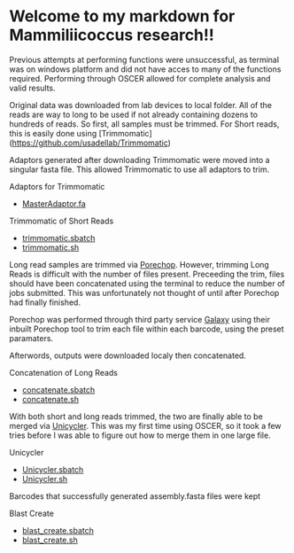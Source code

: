 # Welcome to my markdown for Mammiliicoccus research!!

Previous attempts at performing functions were unsuccessful, as terminal was on windows platform and did not have acces to many of the functions required. Performing through OSCER allowed for complete analysis and valid results.

Original data was downloaded from lab devices to local folder. All of the reads are way to long to be used if not already containing dozens to hundreds of reads. So first, all samples must be trimmed. For Short reads, this is easily done using [Trimmomatic] (https://github.com/usadellab/Trimmomatic)

Adaptors generated after downloading Trimmomatic were moved into a singular fasta file. This allowed Trimmomatic to use all adaptors to trim.

Adaptors for Trimmomatic
* [MasterAdaptor.fa](https://github.com/biol726314/MamiliicoccusResearch/blob/main/TrimmomaticAdapters/MasterAdaptor.fa)

Trimmomatic of Short Reads
* [trimmomatic.sbatch](https://github.com/biol726314/MamiliicoccusResearch/blob/main/Scripts/trimmomatic.sbatch)
* [trimmomatic.sh](https://github.com/biol726314/MamiliicoccusResearch/blob/main/Scripts/trimmomatic.sh)



Long read samples are trimmed via [Porechop](https://github.com/rrwick/Porechop). However, trimming Long Reads is difficult with the number of files present. Preceeding the trim, files should have been concatenated using the terminal to reduce the number of jobs submitted. This was unfortunately not thought of until after Porechop had finally finished.

Porechop was performed through third party service [Galaxy](https://usegalaxy.org/root?tool_id=toolshed.g2.bx.psu.edu/repos/iuc/porechop/porechop/0.2.4+galaxy0) using their inbuilt Porechop tool to trim each file within each barcode, using the preset paramaters.

Afterwords, outputs were downloaded localy then concatenated.

Concatenation of Long Reads
* [concatenate.sbatch](https://github.com/biol726314/MamiliicoccusResearch/blob/main/Scripts/concatenate.sbatch)
* [concatenate.sh](https://github.com/biol726314/MamiliicoccusResearch/blob/main/Scripts/concatenate.sh)

With both short and long reads trimmed, the two are finally able to be merged via [Unicycler](https://github.com/rrwick/Unicycler). This was my first time using OSCER, so it took a few tries before I was able to figure out how to merge them in one large file.

Unicycler
* [Unicycler.sbatch](https://github.com/biol726314/MamiliicoccusResearch/blob/main/Scripts/Unicycler.sbatch)
* [Unicycler.sh](https://github.com/biol726314/MamiliicoccusResearch/blob/main/Scripts/Unicycler.sh)

Barcodes that successfully generated assembly.fasta files were kept






Blast Create
* [blast_create.sbatch](https://github.com/biol726314/MamiliicoccusResearch/blob/main/Scripts/blast_create.sbatch)
* [blast_create.sh](https://github.com/biol726314/MamiliicoccusResearch/blob/main/Scripts/blast_create.sh)

